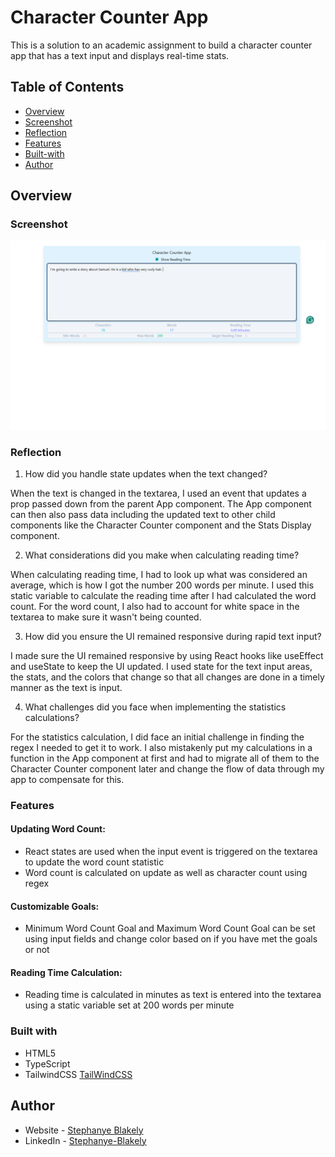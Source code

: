 # Character Counter App

This is a solution to an academic assignment to build a character counter app that has a text input and displays real-time stats.

## Table of Contents

- [Overview](#overview)
 - [Screenshot](#screenshot)
 - [Reflection](#reflection)
 - [Features](#features)
 - [Built-with](#built-with)
- [Author](#author)

## Overview

### Screenshot

![](./src/assets/Screenshot%202025-10-30%20221529.png)

### Reflection

1. How did you handle state updates when the text changed?

When the text is changed in the textarea, I used an event that updates a prop passed down from the parent App component. The App component can then also pass data including the updated text to other child components like the Character Counter component and the Stats Display component.

2. What considerations did you make when calculating reading time?

When calculating reading time, I had to look up what was considered an average, which is how I got the number 200 words per minute. I used this static variable to calculate the reading time after I had calculated the word count. For the word count, I also had to account for white space in the textarea to make sure it wasn't being counted.

3. How did you ensure the UI remained responsive during rapid text input?

I made sure the UI remained responsive by using React hooks like useEffect and useState to keep the UI updated. I used state for the text input areas, the stats, and the colors that change so that all changes are done in a timely manner as the text is input.

4. What challenges did you face when implementing the statistics calculations?

For the statistics calculation, I did face an initial challenge in finding the regex I needed to get it to work. I also mistakenly put my calculations in a function in the App component at first and had to migrate all of them to the Character Counter component later and change the flow of data through my app to compensate for this. 

### Features

#### Updating Word Count:

- React states are used when the input event is triggered on the textarea to update the word count statistic
- Word count is calculated on update as well as character count using regex

#### Customizable Goals:

- Minimum Word Count Goal and Maximum Word Count Goal can be set using input fields and change color based on if you have met the goals or not

#### Reading Time Calculation:

- Reading time is calculated in minutes as text is entered into the textarea using a static variable set at 200 words per minute

### Built with

- HTML5
- TypeScript
- TailwindCSS [TailWindCSS](https://tailwindcss.com/docs/)

## Author

- Website - [Stephanye Blakely](https://www.stephanyeblakely.com)
- LinkedIn - [Stephanye-Blakely](https://www.linkedIn.com/in/stephanye-blakely)
